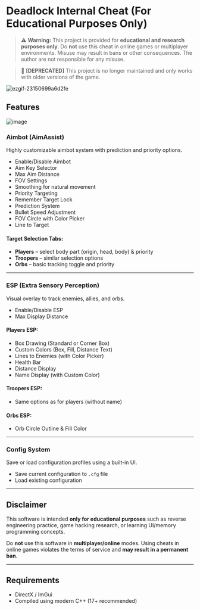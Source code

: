 # Deadlock Internal Cheat (For Educational Purposes Only)
> ⚠️ **Warning:** This project is provided for **educational and research purposes only**. Do **not** use this cheat in online games or multiplayer environments. Misuse may result in bans or other consequences. The author are not responsible for any misuse.

> 🛑 **[DEPRECATED]** This project is no longer maintained and only works with older versions of the game.

![ezgif-23150699a6d2fe](https://github.com/user-attachments/assets/d36c5b5b-a507-46fe-b51a-842783564a1d)

## Features

![image](https://github.com/user-attachments/assets/f850025a-1a7f-4917-9991-3299b10e08e1)


### Aimbot (AimAssist)
Highly customizable aimbot system with prediction and priority options.

 - Enable/Disable Aimbot
 - Aim Key Selector
 - Max Aim Distance 
 - FOV Settings 
 - Smoothing for natural movement 
 - Priority Targeting
 - Remember Target Lock
 - Prediction System
 - Bullet Speed Adjustment 
 - FOV Circle with Color Picker
 - Line to Target

#### Target Selection Tabs:
- **Players** – select body part (origin, head, body) & priority
- **Troopers** – similar selection options
- **Orbs** – basic tracking toggle and priority

---

### ️ESP (Extra Sensory Perception)
Visual overlay to track enemies, allies, and orbs.
 - Enable/Disable ESP
 - Max Display Distance 

#### Players ESP:
- Box Drawing (Standard or Corner Box)
- Custom Colors (Box, Fill, Distance Text)
- Lines to Enemies (with Color Picker)
- Health Bar
- Distance Display
- Name Display (with Custom Color)

#### Troopers ESP:
- Same options as for players (without name)

#### Orbs ESP:
- Orb Circle Outline & Fill Color

---

### Config System
Save or load configuration profiles using a built-in UI.

 - Save current configuration to `.cfg` file
 - Load existing configuration

---

## Disclaimer

This software is intended **only for educational purposes** such as reverse engineering practice, game hacking research, or learning UI/memory programming concepts.

Do **not** use this software in **multiplayer/online** modes. Using cheats in online games violates the terms of service and **may result in a permanent ban**.

---

## Requirements
- DirectX / ImGui
- Compiled using modern C++ (17+ recommended)
